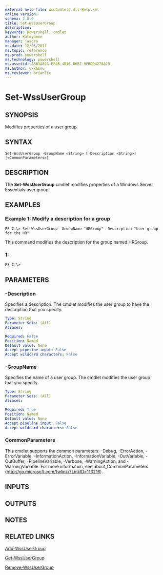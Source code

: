 ```yaml
---
external help file: WssCmdlets.dll-Help.xml
online version: 
schema: 2.0.0
title: Set-WssUserGroup
description: 
keywords: powershell, cmdlet
author: Kateyanne
manager: jasgro
ms.date: 12/05/2017
ms.topic: reference
ms.prod: powershell
ms.technology: powershell
ms.assetid: A861A82A-FF48-4D16-86B7-0FBDD4275A2B
ms.author: v-kaunu
ms.reviewer: brianlic
---
```


# Set-WssUserGroup

## SYNOPSIS
Modifies properties of a user group.

## SYNTAX

```
Set-WssUserGroup -GroupName <String> [-Description <String>] [<CommonParameters>]
```

## DESCRIPTION
The **Set-WssUserGroup** cmdlet modifies properties of a Windows Server Essentials user group.

## EXAMPLES

### Example 1: Modify a description for a group
```
PS C:\> Set-WssUserGroup -GroupName "HRGroup" -Description "User group for the HR"
```

This command modifies the description for the group named HRGroup.

### 1:
```
PS C:\>
```

## PARAMETERS

### -Description
Specifies a description.
The cmdlet modifies the user group to have the description that you specify.

```yaml
Type: String
Parameter Sets: (All)
Aliases: 

Required: False
Position: Named
Default value: None
Accept pipeline input: False
Accept wildcard characters: False
```

### -GroupName
Specifies the name of a user group.
The cmdlet modifies the user group that you specify.

```yaml
Type: String
Parameter Sets: (All)
Aliases: 

Required: True
Position: Named
Default value: None
Accept pipeline input: False
Accept wildcard characters: False
```

### CommonParameters
This cmdlet supports the common parameters: -Debug, -ErrorAction, -ErrorVariable, -InformationAction, -InformationVariable, -OutVariable, -OutBuffer, -PipelineVariable, -Verbose, -WarningAction, and -WarningVariable. For more information, see about_CommonParameters (http://go.microsoft.com/fwlink/?LinkID=113216).

## INPUTS

## OUTPUTS

## NOTES

## RELATED LINKS

[Add-WssUserGroup](./Add-WssUserGroup.md)

[Get-WssUserGroup](./Get-WssUserGroup.md)

[Remove-WssUserGroup](./Remove-WssUserGroup.md)

